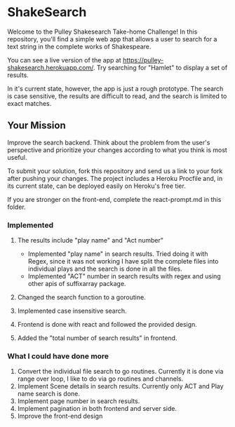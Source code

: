 # ShakeSearch

Welcome to the Pulley Shakesearch Take-home Challenge! In this repository,
you'll find a simple web app that allows a user to search for a text string in
the complete works of Shakespeare.

You can see a live version of the app at
https://pulley-shakesearch.herokuapp.com/. Try searching for "Hamlet" to display
a set of results.

In it's current state, however, the app is just a rough prototype. The search is
case sensitive, the results are difficult to read, and the search is limited to
exact matches.

## Your Mission

Improve the search backend. Think about the problem from the user's perspective
and prioritize your changes according to what you think is most useful.

To submit your solution, fork this repository and send us a link to your fork
after pushing your changes. The project includes a Heroku Procfile and, in its
current state, can be deployed easily on Heroku's free tier.

If you are stronger on the front-end, complete the react-prompt.md in this
folder.


### Implemented
1. The results include "play name" and "Act number"
    * Implemented "play name" in search results. Tried doing it with Regex, since it was not working I have split the complete files into individual plays and the search is done in all the files.
    * Implemented "ACT" number in search results with regex and using other apis of suffixarray package. 
    

2. Changed the search function to a goroutine. 

3. Implemented case insensitive search.

4. Frontend is done with react and followed the provided design.

5. Added the "total number of search results" in frontend.

### What I could have done more
1. Convert the individual file search to go routines. Currently it is done via range over loop, I like to do via go routines and channels.
2. Implement Scene details in search results. Currently only ACT and Play name search is done.
3. Implement page number in search results.
4. Implement pagination in both frontend and server side.
5. Improve the front-end design



